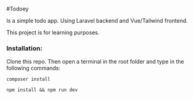 #Todoey

Is a simple todo app. Using Laravel backend and Vue/Tailwind frontend.

This project is for learning purposes.

### Installation:

Clone this repo. Then open a terminal in the root folder and type in the following commands:
```
composer install
```

```
npm install && npm run dev
```

